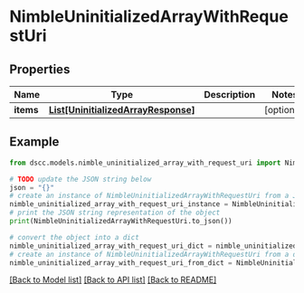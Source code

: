 # NimbleUninitializedArrayWithRequestUri


## Properties

Name | Type | Description | Notes
------------ | ------------- | ------------- | -------------
**items** | [**List[UninitializedArrayResponse]**](UninitializedArrayResponse.md) |  | [optional] 

## Example

```python
from dscc.models.nimble_uninitialized_array_with_request_uri import NimbleUninitializedArrayWithRequestUri

# TODO update the JSON string below
json = "{}"
# create an instance of NimbleUninitializedArrayWithRequestUri from a JSON string
nimble_uninitialized_array_with_request_uri_instance = NimbleUninitializedArrayWithRequestUri.from_json(json)
# print the JSON string representation of the object
print(NimbleUninitializedArrayWithRequestUri.to_json())

# convert the object into a dict
nimble_uninitialized_array_with_request_uri_dict = nimble_uninitialized_array_with_request_uri_instance.to_dict()
# create an instance of NimbleUninitializedArrayWithRequestUri from a dict
nimble_uninitialized_array_with_request_uri_from_dict = NimbleUninitializedArrayWithRequestUri.from_dict(nimble_uninitialized_array_with_request_uri_dict)
```
[[Back to Model list]](../README.md#documentation-for-models) [[Back to API list]](../README.md#documentation-for-api-endpoints) [[Back to README]](../README.md)


